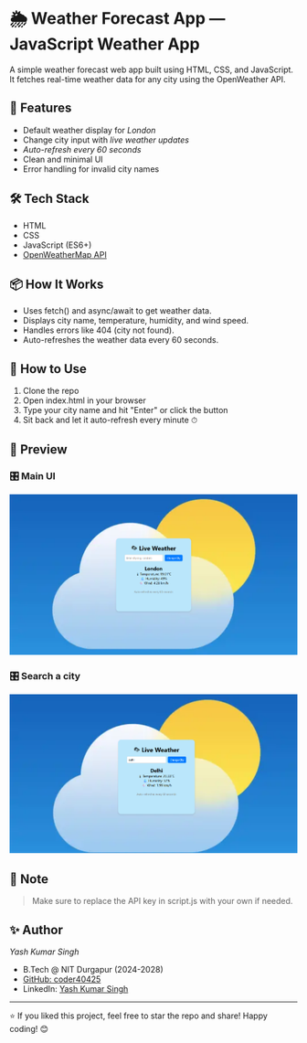 # 🌦 Weather Forecast App — JavaScript Weather App

A simple weather forecast web app built using HTML, CSS, and JavaScript. It fetches real-time weather data for any city using the OpenWeather API.

## 🔧 Features

- Default weather display for *London*
- Change city input with *live weather updates*
- *Auto-refresh every 60 seconds*
- Clean and minimal UI
- Error handling for invalid city names

## 🛠 Tech Stack

- HTML
- CSS
- JavaScript (ES6+)
- [OpenWeatherMap API](https://openweathermap.org/current)

## 📦 How It Works

- Uses fetch() and async/await to get weather data.
- Displays city name, temperature, humidity, and wind speed.
- Handles errors like 404 (city not found).
- Auto-refreshes the weather data every 60 seconds.

## 🚀 How to Use

1. Clone the repo
2. Open index.html in your browser
3. Type your city name and hit "Enter" or click the button
4. Sit back and let it auto-refresh every minute ⏱

## 📸 Preview

### 🎛 Main UI
![screenshot](screenshots/screenshot1.png)
### 🎛 Search a city
![screenshot](screenshots/screenshot2.png)

## 📌 Note

> Make sure to replace the API key in script.js with your own if needed.

## ✨ Author

*Yash Kumar Singh*  
- B.Tech @ NIT Durgapur (2024-2028)
- [GitHub: coder40425](https://github.com/coder40425)  
- LinkedIn: [Yash Kumar Singh](https://www.linkedin.com/in/yash-kumar-singh-18843232a)

---

⭐ If you liked this project, feel free to star the repo and share!
   Happy coding! 😊
